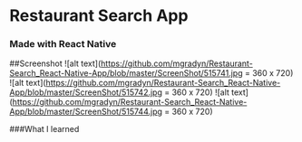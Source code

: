 # Restaurant Search App
### Made with React Native



##Screenshot
![alt text](https://github.com/mgradyn/Restaurant-Search_React-Native-App/blob/master/ScreenShot/515741.jpg = 360 x 720)
![alt text](https://github.com/mgradyn/Restaurant-Search_React-Native-App/blob/master/ScreenShot/515742.jpg = 360 x 720)
![alt text](https://github.com/mgradyn/Restaurant-Search_React-Native-App/blob/master/ScreenShot/515744.jpg = 360 x 720)


###What I learned 



